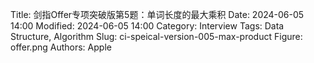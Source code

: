Title: 剑指Offer专项突破版第5题：单词长度的最大乘积
Date: 2024-06-05 14:00
Modified: 2024-06-05 14:00
Category: Interview
Tags: Data Structure, Algorithm
Slug: ci-speical-version-005-max-product
Figure: offer.png
Authors: Apple